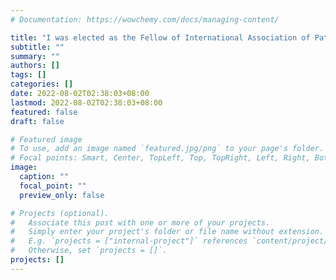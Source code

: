 ```yaml
---
# Documentation: https://wowchemy.com/docs/managing-content/

title: "I was elected as the Fellow of International Association of Pattern Recognition (IAPR)"
subtitle: ""
summary: ""
authors: []
tags: []
categories: []
date: 2022-08-02T02:38:03+08:00
lastmod: 2022-08-02T02:38:03+08:00
featured: false
draft: false

# Featured image
# To use, add an image named `featured.jpg/png` to your page's folder.
# Focal points: Smart, Center, TopLeft, Top, TopRight, Left, Right, BottomLeft, Bottom, BottomRight.
image:
  caption: ""
  focal_point: ""
  preview_only: false

# Projects (optional).
#   Associate this post with one or more of your projects.
#   Simply enter your project's folder or file name without extension.
#   E.g. `projects = ["internal-project"]` references `content/project/deep-learning/index.md`.
#   Otherwise, set `projects = []`.
projects: []
---
```

